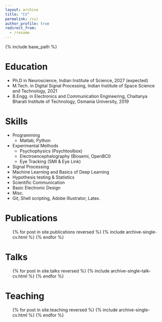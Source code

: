 ```yaml
---
layout: archive
title: "CV"
permalink: /cv/
author_profile: true
redirect_from:
  - /resume
---
```


{% include base_path %}

Education
======
* Ph.D in Neuroscience, Indian Institute of Science, 2027 (expected)
* M.Tech. in Digital Signal Processing, Indian Institute of Space Science and Technology, 2021
* B.Engg. in Electronics and Communication Engineering, Chaitanya Bharati Institute of Technology, Osmania University, 2019
  
Skills
======
* Programming
  * Matlab, Python 
* Experimental Methods
  * Psychophysics (Psychtoolbox)
  * Electroencephalography (Biosemi, OpenBCI)
  * Eye Tracking (SMI & Eye Link)
* Signal Processing
* Machine Learning and Basics of Deep Learning
* Hypothesis testing & Statistics
* Scientific Communication
* Basic Electronic Design
* Misc.
 * Git, Shell scripting, Adobe Illustrator, Latex.

Publications
======
  <ul>{% for post in site.publications reversed %}
    {% include archive-single-cv.html %}
  {% endfor %}</ul>
  
Talks
======
  <ul>{% for post in site.talks reversed %}
    {% include archive-single-talk-cv.html  %}
  {% endfor %}</ul>
  
Teaching
======
  <ul>{% for post in site.teaching reversed %}
    {% include archive-single-cv.html %}
  {% endfor %}</ul>
